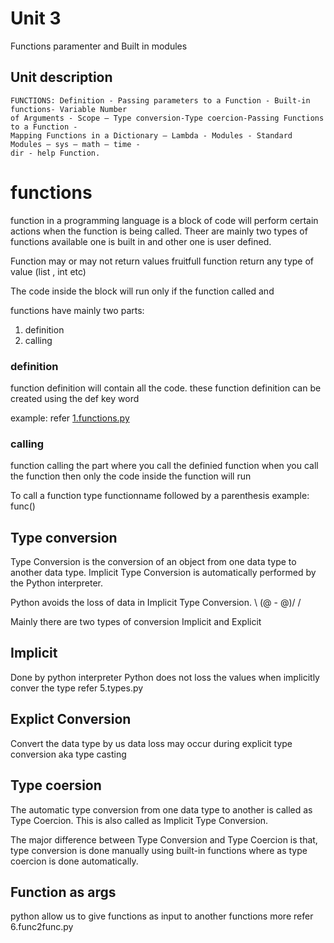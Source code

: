 # Unit 3

Functions paramenter and Built in modules

## Unit description
```
FUNCTIONS: Definition - Passing parameters to a Function - Built-in functions- Variable Number
of Arguments - Scope – Type conversion-Type coercion-Passing Functions to a Function -
Mapping Functions in a Dictionary – Lambda - Modules - Standard Modules – sys – math – time -
dir - help Function.
```

# functions
function in a programming language is a block of code will perform certain actions when the function is being called. Theer are mainly two types of functions available one is built in and other one is user defined.


Function may or may not return values 
fruitfull function return any type of value (list , int etc)

The code inside the block will run only if the function called and 

functions have mainly two parts:
1. definition
2. calling 


### definition
function definition will contain all the code. these function definition can be created using the def key word

example:
refer 
[1.functions.py](https://github.com/Lakshmanshankar/python/tree/main/unit-3)

### calling
function calling the part where you call the definied function when you call the function then only the code inside the function will run

To call a function type functionname followed by a parenthesis 
example:
func()


## Type conversion
Type Conversion is the conversion of an object from one data type to another data type.
Implicit Type Conversion is automatically performed by the Python interpreter. 

Python avoids the loss of data in Implicit Type Conversion.   \ \(@ - @)/ /


Mainly there are two types of conversion 
Implicit and Explicit


## Implicit
Done by python interpreter 
Python does not loss the values when implicitly conver the type
 refer 5.types.py

## Explict Conversion
Convert the data type by us data loss may occur during explicit type conversion aka type casting


## Type coersion
The automatic type conversion from one data type to another is called as Type Coercion. This is also called as Implicit Type Conversion. 

The major difference between Type Conversion and Type Coercion is that, type conversion is done manually using built-in functions where as type coercion is done automatically.


## Function as args
python allow us to give functions as input to another functions
more refer 6.func2func.py
